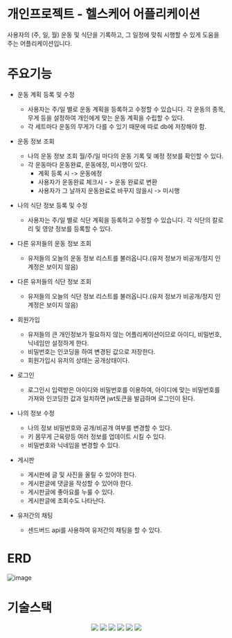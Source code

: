 # 개인프로젝트 - 헬스케어 어플리케이션
사용자의 (주, 일, 월) 운동 및 식단을 기록하고, 그 일정에 맞춰 시행할 수 있게 도움을 주는 어플리케이션입니다.

# 주요기능
- 운동 계획 등록 및 수정
  - 사용자는 주/일 별로 운동 계획을 등록하고 수정할 수 있습니다. 각 운동의 종목, 무게 등을 설정하여 개인에게 맞는 운동 계획을 수립할 수 있다.
  - 각 세트마다 운동의 무게가 다를 수 있기 때문에 따로 db에 저장해야 함.

- 운동 정보 조회
  -  나의 운동 정보 조회 월/주/일 마다의 운동 기록 및 예정 정보를 확인할 수 있다.
    - 각 운동마다 운동완료, 운동에정, 미시행이 있다.
      - 계획 등록 시 -> 운동에정
      - 사용자가 운동완료 체크시 - > 운동 완료로 변환
      - 사용자가 그 날까지 운동완료로 바꾸지 않을시 -> 미시행

- 나의 식단 정보 등록 및 수정
  - 사용자는 주/일 별로 식단 계획을 등록하고 수정할 수 있습니다. 각 식단의 칼로리 및 영양 정보를 등록할 수 있다.

- 다른 유저들의 운동 정보 조회
  - 유저들의 오늘의 운동 정보 리스트를 불러옵니다.(유저 정보가 비공개/정지 인 계정은 보이지 않음)

- 다른 유저들의 식단 정보 조회
  - 유저들의 오늘의 식단 정보 리스트를 불러옵니다.(유저 정보가 비공개/정지 인 계정은 보이지 않음)
 
- 회원가입
  - 유저들의 큰 개인정보가 필요하지 않는 어플리케이션이므로 아이디, 비밀번호, 닉네임만 설정하게 한다.
  - 비밀번호는 인코딩을 하여 변경된 값으로 저장한다.
  - 회원가입시 유저의 상태는 공개상태이다.

- 로그인
  - 로그인시 입력받은 아이디와 비밀번호를 이용하여, 아이디에 맞는 비밀번호를 가져와 인코딩한 값과 일치하면 jwt토큰을 발급하며 로그인이 된다.

- 나의 정보 수정
   - 나의 정보 비밀번호와 공개/비공개 여부를 변경할 수 있다.
   - 키 몸무게 근육량등 여러 정보를 업데이트 시킬 수 있다.
   - 비밀번호와 닉네임을 변경할 수 있다.

- 게시판
  - 게시판에 글 및 사진을 올릴 수 있어야 한다.
  - 게시판글에 댓글을 작성할 수 있어야 한다.
  - 게시판글에 좋아요를 누룰 수 있다.
  - 게시판글에 조회수도 나타난다.

- 유저간의 채팅
  - 센드버드 api를 사용하여 유저간의 채팅을 할 수 있다.

# ERD
![image](https://github.com/Chahyun/healthcare/assets/48889083/3e02fac6-b530-4511-b51e-0578d3705056)

# 기술스택
<div align=center> 
 <img src="https://img.shields.io/badge/java-007396?style=for-the-badge&logo=java&logoColor=white"> 
 <img src="https://img.shields.io/badge/spring-6DB33F?style=for-the-badge&logo=spring&logoColor=white">
 <img src="https://img.shields.io/badge/mysql-4479A1?style=for-the-badge&logo=mysql&logoColor=white">
 <img src="https://img.shields.io/badge/amazonaws-232F3E?style=for-the-badge&logo=amazonaws&logoColor=white"> 
 <img src="https://img.shields.io/badge/git-F05032?style=for-the-badge&logo=git&logoColor=white">
<img src="https://img.shields.io/badge/fontawesome-339AF0?style=for-the-badge&logo=fontawesome&logoColor=white">
</div>
 
 
 
  

 
 
